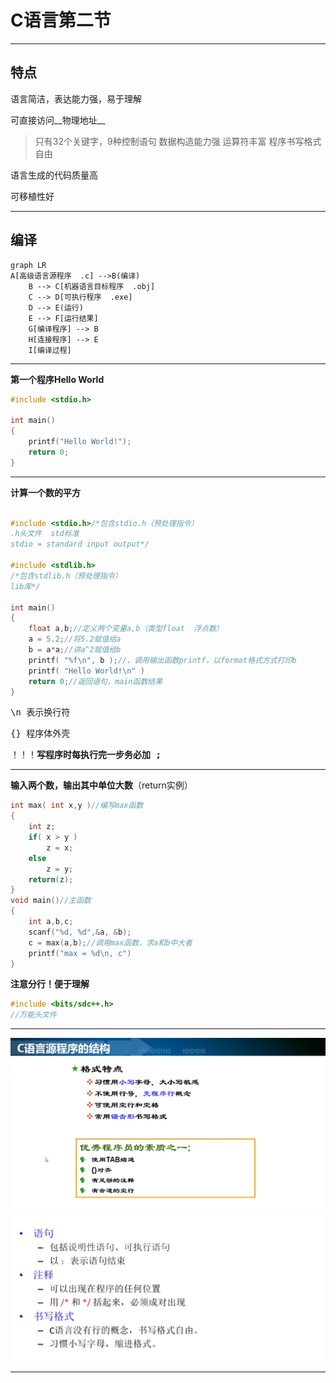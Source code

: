 # C语言第二节

***

## 特点

语言简洁，表达能力强，易于理解

可直接访问__物理地址__

> 只有32个关键字，9种控制语句
> 数据构造能力强
> 运算符丰富
> 程序书写格式自由

语言生成的代码质量高

可移植性好

***

## 编译

```mermaid
graph LR
A[高级语言源程序  .c] -->B(编译)
    B --> C[机器语言目标程序  .obj]
    C --> D[可执行程序  .exe]
    D --> E(运行)
    E --> F[运行结果]
    G[编译程序] --> B
    H[连接程序] --> E
    I[编译过程]
```

***

__第一个程序Hello World__

```C
#include <stdio.h>

int main()
{
    printf("Hello World!");
    return 0;
}
```

***

__计算一个数的平方__

```C

#include <stdio.h>/*包含stdio.h（预处理指令）
.h头文件  std标准
stdio = standard input output*/

#include <stdlib.h>
/*包含stdlib.h（预处理指令）
lib库*/

int main()
{
    float a,b;//定义两个变量a,b（类型float  浮点数）
    a = 5.2;//将5.2赋值给a
    b = a*a;//讲a^2赋值给b
    printf( "%f\n", b );//，调用输出函数printf，以format格式方式打印b
    printf( "Hello World!\n" )
    return 0;//返回语句，main函数结果
}

```

<kbd> \n </kbd>表示换行符

<kbd> {} </kbd>程序体外壳

！！！__写程序时每执行完一步务必加<kbd> ; </kbd>__

***

__输入两个数，输出其中单位大数__（return实例）

```C
int max( int x,y )//编写max函数
{
    int z;
    if( x > y )
        z = x;
    else
        z = y;
    return(z);
}
void main()//主函数
{
    int a,b,c;
    scanf("%d, %d",&a, &b);
    c = max(a,b);//调用max函数，求a和b中大者
    printf("max = %d\n, c")
}
```



__注意分行！便于理解__



```C
#include <bits/sdc++.h>
//万能头文件
```



***

![好习惯](https://github.com/DrADCalcium/C-/blob/main/C%E8%AF%AD%E8%A8%80%E9%85%8D%E5%9B%BE/good%20habits.png?raw=true"好习惯")
![结论1](https://github.com/DrADCalcium/C-/blob/main/C%E8%AF%AD%E8%A8%80%E9%85%8D%E5%9B%BE/conclusion%201.png?raw=true"结论1")

***



